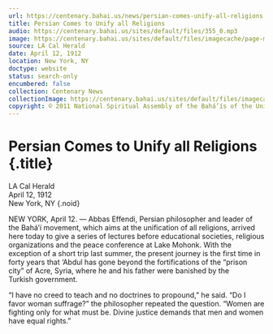 ```yaml
---
url: https://centenary.bahai.us/news/persian-comes-unify-all-religions
title: Persian Comes to Unify all Religions
audio: https://centenary.bahai.us/sites/default/files/355_0.mp3
image: https://centenary.bahai.us/sites/default/files/imagecache/page-main-image/images/press_clippings/04-12-1912%20LA%20Cal%20Herald%20Persian%20Comes%20to%20Unify%20all%20Religions%28E%29.png
source: LA Cal Herald
date: April 12, 1912
location: New York, NY
doctype: website
status: search-only
encumbered: false
collection: Centenary News
collectionImage: https://centenary.bahai.us/sites/default/files/imagecache/theme-image/main_image/abdulbaha-overview-small_0.jpg
copyright: © 2011 National Spiritual Assembly of the Bahá’ís of the United States
---
```



# Persian Comes to Unify all Religions {.title}

LA Cal Herald  
April 12, 1912  
New York, NY
{.noid}  



NEW YORK, April 12. — Abbas Effendi, Persian philosopher and leader of the Bahá’í movement, which aims at the unification of all religions, arrived here today to give a series of lectures before educational societies, religious organizations and the peace conference at Lake Mohonk. With the exception of a short trip last summer, the present journey is the first time in forty years that ‘Abdul has gone beyond the fortifications of the “prison city” of Acre, Syria, where he and his father were banished by the Turkish government.

“I have no creed to teach and no doctrines to propound,” he said. “Do I favor woman suffrage?” the philosopher repeated the question. “Women are fighting only for what must be. Divine justice demands that men and women have equal rights.”